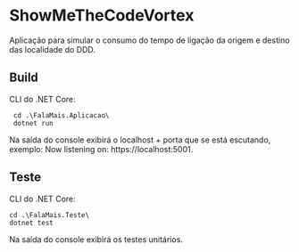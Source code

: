 # ShowMeTheCodeVortex

Aplicação para simular o consumo do tempo de ligação da origem e destino das localidade do DDD.

## Build

CLI do .NET Core:

```dotnet 
 cd .\FalaMais.Aplicacao\
 dotnet run 
```
Na saída do console exibirá o localhost + porta que se está escutando, exemplo: Now listening on: https://localhost:5001.

## Teste

CLI do .NET Core:

```dotnet 
cd .\FalaMais.Teste\
dotnet test
```
Na saída do console exibirá os testes unitários.
